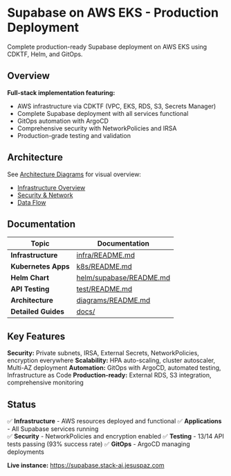 # Supabase on AWS EKS - Production Deployment

Complete production-ready Supabase deployment on AWS EKS using CDKTF, Helm, and GitOps.

## Overview

**Full-stack implementation featuring:**
- AWS infrastructure via CDKTF (VPC, EKS, RDS, S3, Secrets Manager)
- Complete Supabase deployment with all services functional
- GitOps automation with ArgoCD
- Comprehensive security with NetworkPolicies and IRSA
- Production-grade testing and validation

## Architecture

See [Architecture Diagrams](diagrams/) for visual overview:
- [Infrastructure Overview](diagrams/01-architecture-overview.png)
- [Security & Network](diagrams/02-security-network-diagram.png)  
- [Data Flow](diagrams/03-data-flow-interactions.png)

## Documentation

| **Topic** | **Documentation** |
|-----------|-------------------|
| **Infrastructure** | [infra/README.md](infra/README.md) |
| **Kubernetes Apps** | [k8s/README.md](k8s/README.md) |
| **Helm Chart** | [helm/supabase/README.md](helm/supabase/README.md) |
| **API Testing** | [test/README.md](test/README.md) |
| **Architecture** | [diagrams/README.md](diagrams/README.md) |
| **Detailed Guides** | [docs/](docs/) |

## Key Features

**Security:** Private subnets, IRSA, External Secrets, NetworkPolicies, encryption everywhere
**Scalability:** HPA auto-scaling, cluster autoscaler, Multi-AZ deployment
**Automation:** GitOps with ArgoCD, automated testing, Infrastructure as Code
**Production-ready:** External RDS, S3 integration, comprehensive monitoring

## Status

✅ **Infrastructure** - AWS resources deployed and functional
✅ **Applications** - All Supabase services running  
✅ **Security** - NetworkPolicies and encryption enabled
✅ **Testing** - 13/14 API tests passing (93% success rate)
✅ **GitOps** - ArgoCD managing deployments

**Live instance:** https://supabase.stack-ai.jesuspaz.com